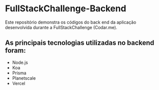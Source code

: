 # FullStackChallenge-Backend
Este repositório demonstra os códigos do back end da aplicação desenvolvida durante a FullStackChallenge (Codar.me).
## As principais tecnologias utilizadas no backend foram:
- Node.js
- Koa
- Prisma
- Planetscale
- Vercel
